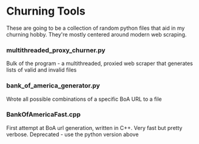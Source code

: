 # Churning Tools

These are going to be a collection of random python files that aid in my churning hobby. They're mostly centered around modern web scraping.

### multithreaded_proxy_churner.py

Bulk of the program - a multithreaded, proxied web scraper that generates lists of valid and invalid files


### bank_of_america_generator.py

Wrote all possible combinations of a specific BoA URL to a file

### BankOfAmericaFast.cpp

First attempt at BoA url generation, written in C++. Very fast but pretty verbose. Deprecated - use the python version above